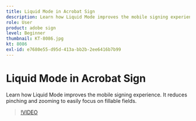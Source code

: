 ```yaml
---
title: Liquid Mode in Acrobat Sign
description: Learn how Liquid Mode improves the mobile signing experience
role: User
product: adobe sign
level: Beginner
thumbnail: KT-8086.jpg
kt: 8086
exl-id: e7680e55-d95d-413a-bb2b-2ee6416b7b99
---
```

# Liquid Mode in Acrobat Sign

Learn how Liquid Mode improves the mobile signing experience. It reduces pinching and zooming to easily focus on fillable fields.

>[!VIDEO](https://video.tv.adobe.com/v/333803?hidetitle=true)
